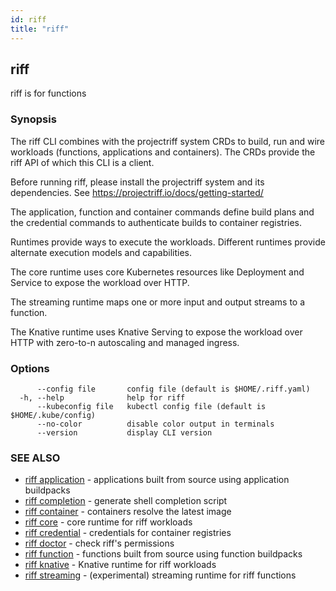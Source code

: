 ```yaml
---
id: riff
title: "riff"
---
```

## riff

riff is for functions

### Synopsis

The riff CLI combines with the projectriff system CRDs to build, run and wire
workloads (functions, applications and containers). The CRDs provide the riff
API of which this CLI is a client.

Before running riff, please install the projectriff system and its dependencies.
See https://projectriff.io/docs/getting-started/

The application, function and container commands define build plans and the
credential commands to authenticate builds to container registries.

Runtimes provide ways to execute the workloads. Different runtimes provide
alternate execution models and capabilities.

The core runtime uses core Kubernetes resources like Deployment and Service to
expose the workload over HTTP.

The streaming runtime maps one or more input and output streams to a function.

The Knative runtime uses Knative Serving to expose the workload over HTTP with
zero-to-n autoscaling and managed ingress.

### Options

```
      --config file       config file (default is $HOME/.riff.yaml)
  -h, --help              help for riff
      --kubeconfig file   kubectl config file (default is $HOME/.kube/config)
      --no-color          disable color output in terminals
      --version           display CLI version
```

### SEE ALSO

* [riff application](riff_application.md)	 - applications built from source using application buildpacks
* [riff completion](riff_completion.md)	 - generate shell completion script
* [riff container](riff_container.md)	 - containers resolve the latest image
* [riff core](riff_core.md)	 - core runtime for riff workloads
* [riff credential](riff_credential.md)	 - credentials for container registries
* [riff doctor](riff_doctor.md)	 - check riff's permissions
* [riff function](riff_function.md)	 - functions built from source using function buildpacks
* [riff knative](riff_knative.md)	 - Knative runtime for riff workloads
* [riff streaming](riff_streaming.md)	 - (experimental) streaming runtime for riff functions

